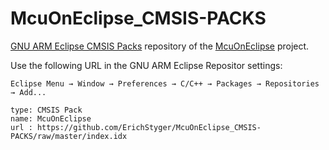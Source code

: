 # McuOnEclipse_CMSIS-PACKS
[GNU ARM Eclipse CMSIS Packs](http://gnuarmeclipse.github.io/plugins/packs-manager/) repository of the [McuOnEclipse](http://www.mcuoneclipse.com/) project.<br>

Use the following URL in the GNU ARM Eclipse Repositor settings:
```
Eclipse Menu → Window → Preferences → C/C++ → Packages → Repositories → Add...
```

```
type: CMSIS Pack
name: McuOnEclipse
url : https://github.com/ErichStyger/McuOnEclipse_CMSIS-PACKS/raw/master/index.idx 
```
